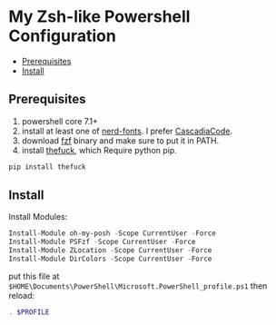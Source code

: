 # My Zsh-like Powershell Configuration

- [Prerequisites](#Prerequisites)
- [Install](#Install)

## <a name="Prerequisites"/>Prerequisites

1. powershell core 7.1+
2. install at least one of [nerd-fonts](https://github.com/ryanoasis/nerd-fonts/releases). I prefer [CascadiaCode](https://github.com/ryanoasis/nerd-fonts/releases/v2.1.0/CascadiaCode.zip).
3. download [fzf](https://github.com/junegunn/fzf/releases) binary and make sure to put it in PATH.
4. install [thefuck](https://github.com/nvbn/thefuck), which Require python pip.

```powershell
pip install thefuck
```

## <a name="Install"/>Install

Install Modules:

```powershell
Install-Module oh-my-posh -Scope CurrentUser -Force
Install-Module PSFzf -Scope CurrentUser -Force
Install-Module ZLocation -Scope CurrentUser -Force
Install-Module DirColors -Scope CurrentUser -Force
```

put this file at `$HOME\Documents\PowerShell\Microsoft.PowerShell_profile.ps1` then reload:

```powershell
. $PROFILE
```
